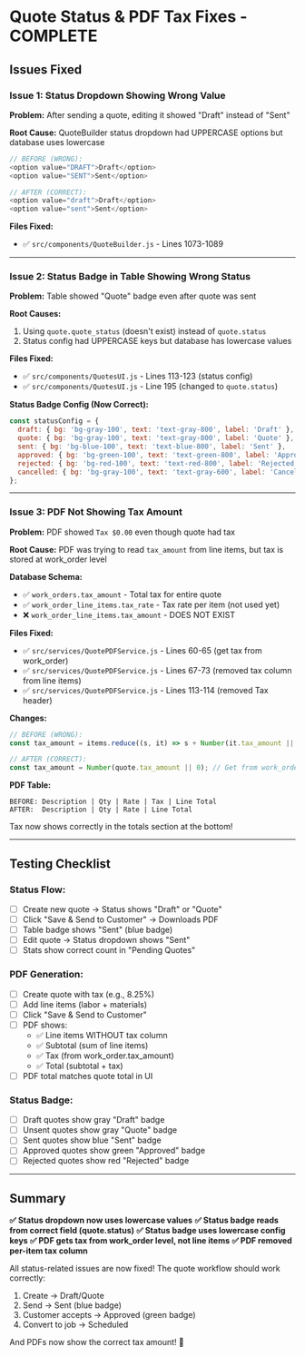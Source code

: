 # Quote Status & PDF Tax Fixes - COMPLETE

## Issues Fixed

### Issue 1: Status Dropdown Showing Wrong Value
**Problem:** After sending a quote, editing it showed "Draft" instead of "Sent"

**Root Cause:** QuoteBuilder status dropdown had UPPERCASE options but database uses lowercase
```javascript
// BEFORE (WRONG):
<option value="DRAFT">Draft</option>
<option value="SENT">Sent</option>

// AFTER (CORRECT):
<option value="draft">Draft</option>
<option value="sent">Sent</option>
```

**Files Fixed:**
- ✅ `src/components/QuoteBuilder.js` - Lines 1073-1089

---

### Issue 2: Status Badge in Table Showing Wrong Status
**Problem:** Table showed "Quote" badge even after quote was sent

**Root Causes:**
1. Using `quote.quote_status` (doesn't exist) instead of `quote.status`
2. Status config had UPPERCASE keys but database has lowercase values

**Files Fixed:**
- ✅ `src/components/QuotesUI.js` - Lines 113-123 (status config)
- ✅ `src/components/QuotesUI.js` - Line 195 (changed to `quote.status`)

**Status Badge Config (Now Correct):**
```javascript
const statusConfig = {
  draft: { bg: 'bg-gray-100', text: 'text-gray-800', label: 'Draft' },
  quote: { bg: 'bg-gray-100', text: 'text-gray-800', label: 'Quote' },
  sent: { bg: 'bg-blue-100', text: 'text-blue-800', label: 'Sent' },
  approved: { bg: 'bg-green-100', text: 'text-green-800', label: 'Approved' },
  rejected: { bg: 'bg-red-100', text: 'text-red-800', label: 'Rejected' },
  cancelled: { bg: 'bg-gray-100', text: 'text-gray-600', label: 'Cancelled' }
};
```

---

### Issue 3: PDF Not Showing Tax Amount
**Problem:** PDF showed `Tax $0.00` even though quote had tax

**Root Cause:** PDF was trying to read `tax_amount` from line items, but tax is stored at work_order level

**Database Schema:**
- ✅ `work_orders.tax_amount` - Total tax for entire quote
- ✅ `work_order_line_items.tax_rate` - Tax rate per item (not used yet)
- ❌ `work_order_line_items.tax_amount` - DOES NOT EXIST

**Files Fixed:**
- ✅ `src/services/QuotePDFService.js` - Lines 60-65 (get tax from work_order)
- ✅ `src/services/QuotePDFService.js` - Lines 67-73 (removed tax column from line items)
- ✅ `src/services/QuotePDFService.js` - Lines 113-114 (removed Tax header)

**Changes:**
```javascript
// BEFORE (WRONG):
const tax_amount = items.reduce((s, it) => s + Number(it.tax_amount || 0), 0);

// AFTER (CORRECT):
const tax_amount = Number(quote.tax_amount || 0); // Get from work_order level
```

**PDF Table:**
```
BEFORE: Description | Qty | Rate | Tax | Line Total
AFTER:  Description | Qty | Rate | Line Total
```

Tax now shows correctly in the totals section at the bottom!

---

## Testing Checklist

### Status Flow:
- [ ] Create new quote → Status shows "Draft" or "Quote"
- [ ] Click "Save & Send to Customer" → Downloads PDF
- [ ] Table badge shows "Sent" (blue badge)
- [ ] Edit quote → Status dropdown shows "Sent"
- [ ] Stats show correct count in "Pending Quotes"

### PDF Generation:
- [ ] Create quote with tax (e.g., 8.25%)
- [ ] Add line items (labor + materials)
- [ ] Click "Save & Send to Customer"
- [ ] PDF shows:
  - ✅ Line items WITHOUT tax column
  - ✅ Subtotal (sum of line items)
  - ✅ Tax (from work_order.tax_amount)
  - ✅ Total (subtotal + tax)
- [ ] PDF total matches quote total in UI

### Status Badge:
- [ ] Draft quotes show gray "Draft" badge
- [ ] Unsent quotes show gray "Quote" badge
- [ ] Sent quotes show blue "Sent" badge
- [ ] Approved quotes show green "Approved" badge
- [ ] Rejected quotes show red "Rejected" badge

---

## Summary

**✅ Status dropdown now uses lowercase values**
**✅ Status badge reads from correct field (quote.status)**
**✅ Status badge uses lowercase config keys**
**✅ PDF gets tax from work_order level, not line items**
**✅ PDF removed per-item tax column**

All status-related issues are now fixed! The quote workflow should work correctly:
1. Create → Draft/Quote
2. Send → Sent (blue badge)
3. Customer accepts → Approved (green badge)
4. Convert to job → Scheduled

And PDFs now show the correct tax amount! 🎉

